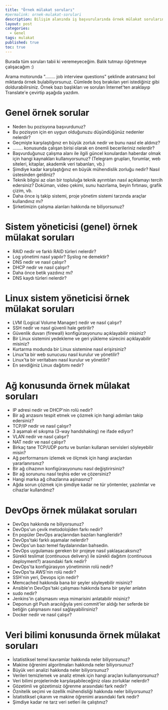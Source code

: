 ```yaml
---
title: "Örnek mülakat soruları"
#permalink: ornek-mulakat-sorulari
description: Bilişim alanında iş başvurularında örnek mülakat sorularını çalışarak gitmekte fayda var.
layout: post
categories:
  - Genel
tags: mulakat
published: true
toc: true
---
```

Burada tüm soruları tabii ki veremeyeceğim. Balık tutmayı öğretmeye çalışacağım :)

Arama motorunda "........ job interview questions" şeklinde aratırsanız bol miktarda örnek bulabiliyorsunuz. Cümlede boş bırakılan yeri istediğiniz gibi doldurabilirsiniz. Örnek bazı başlıkları ve soruları İnternet'ten araklayıp Translate'e çevirtip aşağıda yazdım.

# Genel örnek sorular
* Neden bu pozisyona başvurdunuz?
* Bu pozisyon için en uygun olduğunuzu düşündüğünüz nedenler nelerdir?
* Geçmişte karşılaştığınız en büyük zorluk nedir ve bunu nasıl ele aldınız?
* ........ konusunda çalışan birisi olarak en önemli becerileriniz nelerdir?
* Başvurduğunuz çalışma alanı ile ilgili güncel konulardan haberdar olmak için hangi kaynakları kullanıyorsunuz? (Telegram grupları, forumlar, web siteleri, kitaplar, akademik veri tabanları, vb.)
* Şimdiye kadar karşılaştığınız en büyük mühendislik zorluğu nedir? Nasıl üstesinden geldiniz?
* Teknik bilgisi az olan bir topluluğa teknik ayrıntıları nasıl açıklamayı tercih edersiniz? Doküman, video çekimi, sunu hazırlama, beyin fırtınası, grafik çizim, vb.
* Daha önce iş takip sistemi, proje yönetim sistemi tarzında araçlar kullandınız mı?
* Şirketimizin çalışma alanları hakkında ne biliyorsunuz?

# Sistem yöneticisi (genel) örnek mülakat soruları
* RAID nedir ve farklı RAID türleri nelerdir?
* Log yönetimi nasıl yapılır? Syslog ne demektir?
* DNS nedir ve nasıl çalışır?
* DHCP nedir ve nasıl çalışır?
* Daha önce betik yazdınız mı?
* DNS kaydı türleri nelerdir?

# Linux sistem yöneticisi örnek mülakat soruları
* LVM (Logical Volume Manager) nedir ve nasıl çalışır?
* SSH nedir ve nasıl güvenli hale getirilir?
* Güvenlik duvarı (firewall) konfigürasyonunu açıklayabilir misiniz?
* Bir Linux sistemini yedekleme ve geri yükleme sürecini açıklayabilir misiniz?
* Kurtarma modunda bir Linux sistemine nasıl erişirsiniz?
* Linux'ta bir web sunucusu nasıl kurulur ve yönetilir?
* Linux'ta bir veritabanı nasıl kurulur ve yönetilir?
* En sevdiğiniz Linux dağıtımı nedir?

# Ağ konusunda örnek mülakat soruları
* IP adresi nedir ve DHCP'nin rolü nedir?
* Bir ağ arızasını tespit etmek ve çözmek için hangi adımları takip edersiniz?
* TCP/IP nedir ve nasıl çalışır?
* 3 aşamalı el sıkışma (3-way handshaking) ne ifade ediyor? 
* VLAN nedir ve nasıl çalışır?
* NAT nedir ve nasıl çalışır?
* Birkaç tane TCP/UDP portu ve bunları kullanan servisleri söyleyebilir misin?
* Ağ performansını izlemek ve ölçmek için hangi araçlardan yararlanırsınız?
* Bir ağ cihazının konfigürasyonunu nasıl değiştirirsiniz?
* Bir ağ sorununu nasıl teşhis eder ve çözersiniz?
* Hangi marka ağ cihazlarına aşinasınız?
* Ağda sorun çözmek için şimdiye kadar ne tür yöntemler, yazılımlar ve cihazlar kullandınız?

# DevOps örnek mülakat soruları
* DevOps hakkında ne biliyorsunuz?
* DevOps'un çevik metodolojiden farkı nedir?
* En popüler DevOps araçlarından bazıları hangileridir?
* DevOps'taki farklı aşamalar nelerdir?
* DevOps'un bazı temel faydalarından bahsedin.
* DevOps uygulaması gereken bir projeye nasıl yaklaşacaksınız?
* Sürekli teslimat (continuous delivery) ile sürekli dağıtım (continuous deployment?) arasındaki fark nedir?
* DevOps'ta konfigürasyon yönetiminin rolü nedir?
* DevOps'ta AWS'nin rolü nedir?
* SSH'nin yeri, Devops için nedir?
* Memcached hakkında bana bir şeyler söyleyebilir misiniz?
* Ansible'ın DevOps'taki çalışması hakkında bana bir şeyler anlatın
* sudo nedir?
* Jenkins'in çalışmasını veya mimarisini anlatabilir misiniz?
* Deponun git Push aracılığıyla yeni commit'ler aldığı her seferde bir betiğin çalışmasını nasıl sağlayabilirsiniz?
* Docker nedir ve nasıl çalışır?

# Veri bilimi konusunda örnek mülakat soruları
* İstatistiksel temel kavramlar hakkında neler biliyorsunuz?
* Makine öğrenimi algoritmaları hakkında neler biliyorsunuz?
* Büyük veri analizi hakkında neler biliyorsunuz?
* Verileri temizlemek ve analiz etmek için hangi araçları kullanıyorsunuz?
* Veri bilimi projelerinde karşılaşabileceğiniz olası zorluklar nelerdir?
* Gözetimli ve gözetimsiz öğrenme arasındaki fark nedir?
* Öznitelik seçimi ve özellik mühendisliği hakkında neler biliyorsunuz?
* İstatistiksel çıkarım ve makine öğrenimi arasındaki fark nedir?
* Şimdiye kadar ne tarz veri setleri ile çalıştınız?
